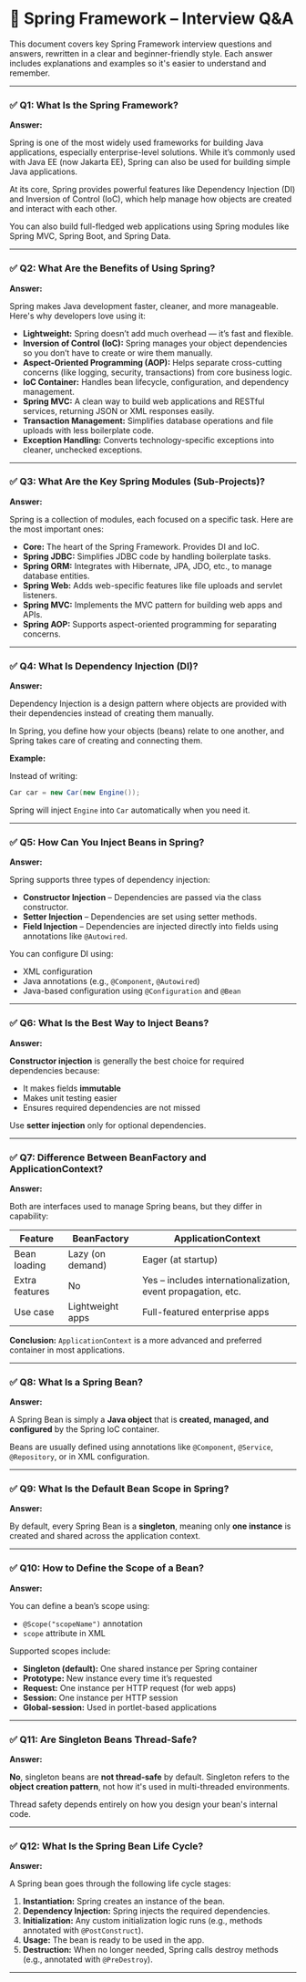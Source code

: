 # 🌱 Spring Framework – Interview Q\&A 

This document covers key Spring Framework interview questions and answers, rewritten in a clear and beginner-friendly style. Each answer includes explanations and examples so it's easier to understand and remember.

---

### ✅ Q1: What Is the Spring Framework?

**Answer:**

Spring is one of the most widely used frameworks for building Java applications, especially enterprise-level solutions. While it’s commonly used with Java EE (now Jakarta EE), Spring can also be used for building simple Java applications.

At its core, Spring provides powerful features like Dependency Injection (DI) and Inversion of Control (IoC), which help manage how objects are created and interact with each other.

You can also build full-fledged web applications using Spring modules like Spring MVC, Spring Boot, and Spring Data.

---

### ✅ Q2: What Are the Benefits of Using Spring?

**Answer:**

Spring makes Java development faster, cleaner, and more manageable. Here's why developers love using it:

* **Lightweight:** Spring doesn’t add much overhead — it’s fast and flexible.
* **Inversion of Control (IoC):** Spring manages your object dependencies so you don’t have to create or wire them manually.
* **Aspect-Oriented Programming (AOP):** Helps separate cross-cutting concerns (like logging, security, transactions) from core business logic.
* **IoC Container:** Handles bean lifecycle, configuration, and dependency management.
* **Spring MVC:** A clean way to build web applications and RESTful services, returning JSON or XML responses easily.
* **Transaction Management:** Simplifies database operations and file uploads with less boilerplate code.
* **Exception Handling:** Converts technology-specific exceptions into cleaner, unchecked exceptions.

---

### ✅ Q3: What Are the Key Spring Modules (Sub-Projects)?

**Answer:**

Spring is a collection of modules, each focused on a specific task. Here are the most important ones:

* **Core:** The heart of the Spring Framework. Provides DI and IoC.
* **Spring JDBC:** Simplifies JDBC code by handling boilerplate tasks.
* **Spring ORM:** Integrates with Hibernate, JPA, JDO, etc., to manage database entities.
* **Spring Web:** Adds web-specific features like file uploads and servlet listeners.
* **Spring MVC:** Implements the MVC pattern for building web apps and APIs.
* **Spring AOP:** Supports aspect-oriented programming for separating concerns.

---

### ✅ Q4: What Is Dependency Injection (DI)?

**Answer:**

Dependency Injection is a design pattern where objects are provided with their dependencies instead of creating them manually.

In Spring, you define how your objects (beans) relate to one another, and Spring takes care of creating and connecting them.

**Example:**

Instead of writing:

```java
Car car = new Car(new Engine());
```

Spring will inject `Engine` into `Car` automatically when you need it.

---

### ✅ Q5: How Can You Inject Beans in Spring?

**Answer:**

Spring supports three types of dependency injection:

* **Constructor Injection** – Dependencies are passed via the class constructor.
* **Setter Injection** – Dependencies are set using setter methods.
* **Field Injection** – Dependencies are injected directly into fields using annotations like `@Autowired`.

You can configure DI using:

* XML configuration
* Java annotations (e.g., `@Component`, `@Autowired`)
* Java-based configuration using `@Configuration` and `@Bean`

---

### ✅ Q6: What Is the Best Way to Inject Beans?

**Answer:**

**Constructor injection** is generally the best choice for required dependencies because:

* It makes fields **immutable**
* Makes unit testing easier
* Ensures required dependencies are not missed

Use **setter injection** only for optional dependencies.

---

### ✅ Q7: Difference Between BeanFactory and ApplicationContext?

**Answer:**

Both are interfaces used to manage Spring beans, but they differ in capability:

| Feature        | BeanFactory      | ApplicationContext                                           |
| -------------- | ---------------- | ------------------------------------------------------------ |
| Bean loading   | Lazy (on demand) | Eager (at startup)                                           |
| Extra features | No               | Yes – includes internationalization, event propagation, etc. |
| Use case       | Lightweight apps | Full-featured enterprise apps                                |

**Conclusion:** `ApplicationContext` is a more advanced and preferred container in most applications.

---

### ✅ Q8: What Is a Spring Bean?

**Answer:**

A Spring Bean is simply a **Java object** that is **created, managed, and configured** by the Spring IoC container.

Beans are usually defined using annotations like `@Component`, `@Service`, `@Repository`, or in XML configuration.

---

### ✅ Q9: What Is the Default Bean Scope in Spring?

**Answer:**

By default, every Spring Bean is a **singleton**, meaning only **one instance** is created and shared across the application context.

---

### ✅ Q10: How to Define the Scope of a Bean?

**Answer:**

You can define a bean’s scope using:

* `@Scope("scopeName")` annotation
* `scope` attribute in XML

Supported scopes include:

* **Singleton (default):** One shared instance per Spring container
* **Prototype:** New instance every time it’s requested
* **Request:** One instance per HTTP request (for web apps)
* **Session:** One instance per HTTP session
* **Global-session:** Used in portlet-based applications

---

### ✅ Q11: Are Singleton Beans Thread-Safe?

**Answer:**

**No**, singleton beans are **not thread-safe** by default. Singleton refers to the **object creation pattern**, not how it's used in multi-threaded environments.

Thread safety depends entirely on how you design your bean's internal code.

---

### ✅ Q12: What Is the Spring Bean Life Cycle?

**Answer:**

A Spring bean goes through the following life cycle stages:

1. **Instantiation:** Spring creates an instance of the bean.
2. **Dependency Injection:** Spring injects the required dependencies.
3. **Initialization:** Any custom initialization logic runs (e.g., methods annotated with `@PostConstruct`).
4. **Usage:** The bean is ready to be used in the app.
5. **Destruction:** When no longer needed, Spring calls destroy methods (e.g., annotated with `@PreDestroy`).

---

